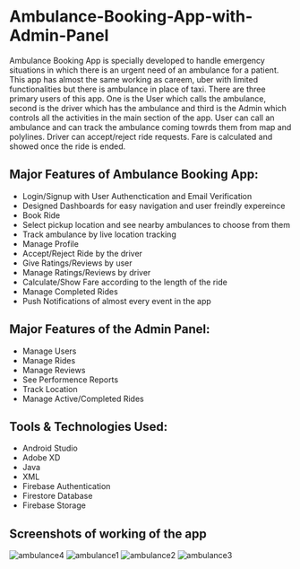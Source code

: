 # Ambulance-Booking-App-with-Admin-Panel

Ambulance Booking App is specially developed to handle emergency situations in which there is an urgent need of an ambulance for a patient. This app has almost the same working as careem, uber with limited functionalities but there is ambulance in place of taxi. There are three primary users of this app. One is the User which calls the ambulance, second is the driver which has the ambulance and third is the Admin which controls all the activities in the main section of the app. User can call an ambulance and can track the ambulance coming towrds them from map and polylines. Driver can accept/reject ride requests. Fare is calculated and showed once the ride is ended.

## Major Features of Ambulance Booking App:

* Login/Signup with User Authenctication and Email Verification
* Designed Dashboards for easy navigation and user freindly expereince
* Book Ride
* Select pickup location and see nearby ambulances to choose from them
* Track ambulance by live location tracking
* Manage Profile
* Accept/Reject Ride by the driver
* Give Ratings/Reviews by user
* Manage Ratings/Reviews by driver
* Calculate/Show Fare according to the length of the ride
* Manage Completed Rides
* Push Notifications of almost every event in the app

## Major Features of the Admin Panel:

* Manage Users
* Manage Rides
* Manage Reviews
* See Performence Reports
* Track Location
* Manage Active/Completed Rides

## Tools & Technologies Used:

* Android Studio
* Adobe XD
* Java
* XML
* Firebase Authentication
* Firestore Database
* Firebase Storage

## Screenshots of working of the app

![ambulance4](https://user-images.githubusercontent.com/112566093/190431202-e4fb74d0-cf61-4cc0-ae89-99366810843c.jpg)
![ambulance1](https://user-images.githubusercontent.com/112566093/190431182-08dbaff5-2bb9-4de5-9dac-ff41cc76b474.jpg)
![ambulance2](https://user-images.githubusercontent.com/112566093/190431190-51494d68-5e72-4493-8cf5-b6483febbc6b.jpg)
![ambulance3](https://user-images.githubusercontent.com/112566093/190431196-46e347df-e2e1-4446-8a39-4693fcce89ad.jpg)

